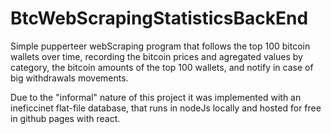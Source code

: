 # BtcWebScrapingStatisticsBackEnd 

Simple pupperteer webScraping program that follows the top 100 bitcoin wallets over time, recording the bitcoin prices and agregated values by category, the bitcoin amounts of the top 100 wallets, and notify in case of big withdrawals movements.

Due to the "informal" nature of this project it was implemented with an ineficcinet flat-file database, that runs in nodeJs locally and hosted for free in github pages with react.
